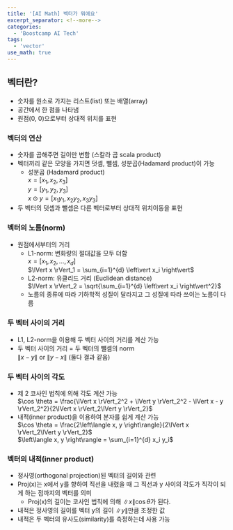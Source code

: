 ```yaml
---
title: '[AI Math] 벡터가 뭐에요'
excerpt_separator: <!--more-->
categories:
  - 'Boostcamp AI Tech'
tags:
  - 'vector'
use_math: true
---
```


## 벡터란? 
- 숫자를 원소로 가지는 리스트(list) 또는 배열(array)
- 공간에서 한 점을 나타냄
- 원점(0, 0)으로부터 상대적 위치를 표현

### 벡터의 연산
- 숫자를 곱해주면 길이만 변함 (스칼라 곱 scala product)
- 벡터끼리 같은 모양을 가지면 덧셈, 뺄셈, 성분곱(Hadamard product)이 가능
    - 성분곱 (Hadamard product)  
    $x = [x_1, x_2, x_3]$    
    $y = [y_1, y_2, y_3]$    
    $x \odot y = [x_1 y_1, x_2 y_2, x_3 y_3]$  
- 두 벡터의 덧셈과 뺄셈은 다른 벡터로부터 상대적 위치이동을 표현

### 벡터의 노름(norm)
- 원점에서부터의 거리
    - L1-norm: 변화량의 절대값을 모두 더함  
    $x = [x_1, x_2, ... , x_d]$  
    $\lVert x \rVert_1 = \sum_{i=1}^{d} \left\vert x_i \right\vert$
    - L2-norm: 유클리드 거리 (Euclidean distance)  
    $\lVert x \rVert_2 = \sqrt{\sum_{i=1}^{d} \left\vert x_i \right\vert^2}$
    - 노름의 종류에 따라 기하학적 성질이 달라지고 그 성질에 따라 쓰이는 노름이 다름
    
### 두 벡터 사이의 거리
- L1, L2-norm을 이용해 두 벡터 사이의 거리를 계산 가능
- 두 벡터 사이의 거리 = 두 벡터의 뺄셈의 norm  
$\lVert x - y \rVert$ or $\lVert y - x \rVert$ (둘다 결과 같음)  

### 두 벡터 사이의 각도   
- 제 2 코사인 법칙에 의해 각도 계산 가능  
$\cos \theta = \frac{\lVert x \rVert_2^2 + \lVert y \rVert_2^2 - \lVert x - y \rVert_2^2}{2\lVert x \rVert_2\lVert y \rVert_2}$  
- 내적(inner product)을 이용하여 분자를 쉽게 계산 가능  
$\cos \theta = \frac{2\left\langle x, y \right\rangle}{2\lVert x \rVert_2\lVert y \rVert_2}$  
$\left\langle x, y \right\rangle = \sum_{i=1}^{d} x_i y_i$

### 벡터의 내적(inner product)
- 정사영(orthogonal projection)된 벡터의 길이와 관련
- Proj(x)는 x에서 y를 향하여 직선을 내렸을 때 그 직선과 y 사이의 각도가 직각이 되게 하는 점까지의 벡터를 의미
    - Proj(x)의 길이는 코사인 법칙에 의해 $\lVert x \rVert \cos \theta$가 된다.
- 내적은 정사영의 길이를 벡터 y의 길이 $\lVert y \rVert$만큼 조정한 값
- 내적은 두 벡터의 유사도(similarity)를 측정하는데 사용 가능